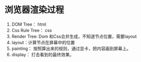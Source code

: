 # 浏览器渲染过程

1. DOM Tree： html
2. Css Rule Tree： css
3. Render Tree: Dom 和Css合并生成，不知道节点位置，需要layout
4. layout：计算节点在屏幕中的位置
5. painting： 按照算出来的规则，通过显卡，把内容画到屏幕上。
6. display： 打击看到的最终效果。

